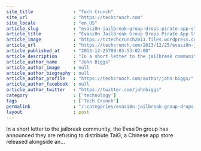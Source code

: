 ```yaml
---
site_title               : "Tech Crunch"
site_url                 : "https://techcrunch.com"
site_locale              : "en_US"
article_slug             : "evasi0n-jailbreak-group-drops-pirate-app-store-taig"
article_title            : "Evasi0n Jailbreak Group Drops Pirate App Store TaiG"
article_image            : "https://tctechcrunch2011.files.wordpress.com/2008/12/jailbreaker_560.jpg?w=300&h=281&crop=1"
article_url              : "https://techcrunch.com/2013/12/25/evasi0n-jailbreak-group-drops-pirate-app-store-taig/"
article_published_at     : "2013-12-25T09:03:53-02:00"
article_description      : "In a short letter to the jailbreak community, the Evasi0n group has announced they are refusing to distribute TaiG, a Chinese app store released alongside an..."
article_author_name      : "John Biggs"
article_author_image     : null
article_author_biography : null
article_author_profile   : "https://techcrunch.com/author/john-biggs/"
article_author_facebook  : null
article_author_twitter   : "https://twitter.com/johnbiggs"
category                 : ['technology']
tags                     : ['Tech Crunch']
permalink                : "/:categories/evasi0n-jailbreak-group-drops-pirate-app-store-taig/"
layout                   : post
---
```


In a short letter to the jailbreak community, the Evasi0n group has announced they are refusing to distribute TaiG, a Chinese app store released alongside an...

